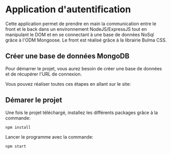 # Application d'autentification

Cette application permet de prendre en main la communication entre le front et le back dans un environnement NodeJS/ExpressJS tout en manipulant le DOM et en se connectant à une base de données NoSql grâce à l'ODM Mongoose. Le front est réalisé grâce à la librairie Bulma CSS.


## Créer une base de données MongoDB

Pour démarrer le projet, vous aurez besoin de créer une base de données et de récupérer l'URL de connexion.


Vous pouvez réaliser toutes ces étapes en allant sur le site: 
[](https://www.mongodb.com/fr-fr/cloud/atlas/lp/try4?utm_source=google&utm_campaign=search_gs_pl_evergreen_atlas_core-high-int_prosp-brand_gic-null_emea-fr_ps-all_desktop_eng_lead&utm_term=mongodb%20atlas&utm_medium=cpc_paid_search&utm_ad=e&utm_ad_campaign_id=19617252857&adgroup=142876874542&cq_cmp=19617252857&gad_source=1&gclid=Cj0KCQjwk6SwBhDPARIsAJ59GweOG04Wa8YxWNaCGTemdcayLip9oJvYN0IE4d_4ol4sqkz_e_PE0LAaAo6nEALw_wcB?utm_source=google&utm_campaign=search_gs_pl_evergreen_atlas_core-high-int_prosp-brand_gic-null_emea-fr_ps-all_desktop_eng_lead&utm_term=mongodb%20atlas&utm_medium=cpc_paid_search&utm_ad=e&utm_ad_campaign_id=19617252857&adgroup=142876874542&cq_cmp=19617252857&gad_source=1&gclid=Cj0KCQjwk6SwBhDPARIsAJ59GweOG04Wa8YxWNaCGTemdcayLip9oJvYN0IE4d_4ol4sqkz_e_PE0LAaAo6nEALw_wcB)


## Démarer le projet

Une fois le projet téléchargé, installez les différents packages grâce à la commande:


```npm install```


Lancer le programme avec la commande:


```npm start```